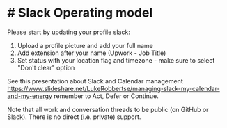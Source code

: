# # Slack Operating model

Please start by updating your profile slack:

1. Upload a profile picture and add your full name
2. Add extension after your name (Upwork - Job Title)
3. Set status with your location flag and timezone - make sure to select "Don't clear" option


See this presentation about Slack and Calendar management https://www.slideshare.net/LukeRobbertse/managing-slack-my-calendar-and-my-energy remember to Act, Defer or Continue. 

Note that all work and conversation threads to be public (on GitHub or Slack). There is no direct (i.e. private) support.
